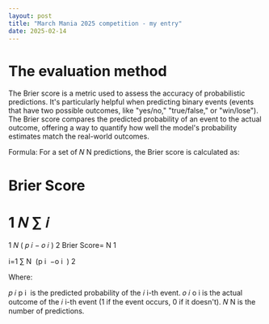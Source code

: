 ```yaml
---
layout: post
title: "March Mania 2025 competition - my entry"
date: 2025-02-14
---
```



# The evaluation method

The Brier score is a metric used to assess the accuracy of probabilistic predictions. It's particularly helpful when predicting binary events (events that have two possible outcomes, like "yes/no," "true/false," or "win/lose"). The Brier score compares the predicted probability of an event to the actual outcome, offering a way to quantify how well the model's probability estimates match the real-world outcomes.

Formula:
For a set of 
𝑁
N predictions, the Brier score is calculated as:

Brier Score
=
1
𝑁
∑
𝑖
=
1
𝑁
(
𝑝
𝑖
−
𝑜
𝑖
)
2
Brier Score= 
N
1
​
  
i=1
∑
N
​
 (p 
i
​
 −o 
i
​
 ) 
2
 
Where:

𝑝
𝑖
p 
i
​
  is the predicted probability of the 
𝑖
i-th event.
𝑜
𝑖
o 
i
​
  is the actual outcome of the 
𝑖
i-th event (1 if the event occurs, 0 if it doesn't).
𝑁
N is the number of predictions.
